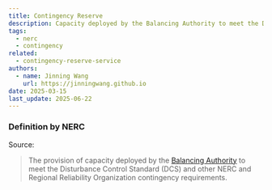 ```yaml
---
title: Contingency Reserve
description: Capacity deployed by the Balancing Authority to meet the Disturbance Control Standard.
tags:
  - nerc
  - contingency
related:
  - contingency-reserve-service
authors:
  - name: Jinning Wang
    url: https://jinningwang.github.io
date: 2025-03-15
last_update: 2025-06-22
---
```


### Definition by NERC

Source: <d-cite key="nerc2024glossary"></d-cite>

> The provision of capacity deployed by the [Balancing Authority](/wiki/balancing-authority) to meet the Disturbance Control Standard (DCS) and other NERC and Regional Reliability Organization contingency requirements.
